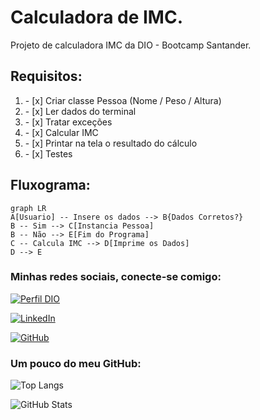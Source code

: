 # Calculadora de IMC.

Projeto de calculadora IMC da DIO - Bootcamp Santander.

## Requisitos:
<ol>
    <li>- [x] Criar classe Pessoa (Nome / Peso / Altura)</li>
    <li>- [x] Ler dados do terminal</li>
    <li>- [x] Tratar exceções</li>
    <li>- [x] Calcular IMC</li>
    <li>- [x] Printar na tela o resultado do cálculo</li>
    <li>- [x] Testes​​</li>
</ol>

## Fluxograma:

```mermaid
graph LR
A[Usuario] -- Insere os dados --> B{Dados Corretos?}
B -- Sim --> C[Instancia Pessoa]
B -- Não --> E[Fim do Programa]
C -- Calcula IMC --> D[Imprime os Dados]
D --> E
```

### Minhas redes sociais, conecte-se comigo:
[![Perfil DIO](https://img.shields.io/badge/-Meu%20Perfil%20na%20DIO-30A3DC?style=for-the-badge)](https://www.dio.me/users/otavio_89908)

[![LinkedIn](https://img.shields.io/badge/-LinkedIn-000?style=for-the-badge&logo=linkedin&logoColor=30A3DC)](https://www.linkedin.com/in/ot%C3%A1vio-cunha-827560209/)

[![GitHub](https://img.shields.io/badge/-github-000?style=for-the-badge&logo=github&logoColor=30A3DC)](https://github.com/otaviotfcunha)

### Um pouco do meu GitHub:

![Top Langs](https://github-readme-stats-git-masterrstaa-rickstaa.vercel.app/api/top-langs/?username=otaviotfcunha&layout=compact&bg_color=000&border_color=30A3DC&title_color=FFF&text_color=FFF)

![GitHub Stats](https://github-readme-stats.vercel.app/api?username=otaviotfcunha&theme=transparent&bg_color=000&border_color=30A3DC&show_icons=true&icon_color=30A3DC&title_color=FFF&text_color=FFF)



    

    

    ​

    

    

    

